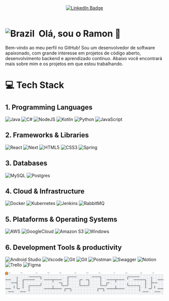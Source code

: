 <div id="badges" align="center">
      <a href="https://www.linkedin.com/in/ramon-denv">
        <img src="https://img.shields.io/badge/LinkedIN-blue?style=for-the-badge&logo=linkedin&logoColor=white" alt="LinkedIn Badge"/>
      </a>
</div>
<div id="badges" align="center">
      <img src="https://komarev.com/ghpvc/?username=your-github-icecilia007&style=flat-square&color=lightgrey" alt=""/>
</div>



#   <img src="https://cdn-icons-png.flaticon.com/512/206/206597.png" title="Nacionalidade" alt="Brazil" width="30" height="30"/>&nbsp; **Olá**, sou o Ramon 👋

  Bem-vindo ao meu perfil no GitHub! Sou um desenvolvedor de software apaixonado, com grande interesse em projetos de código aberto, desenvolvimento backend e aprendizado contínuo. Abaixo você encontrará mais sobre mim e os projetos em que estou trabalhando.

# 💻 Tech Stack

## 1. Programming Languages
![Java](https://img.shields.io/badge/java-%23ED8B00.svg?style=for-the-badge&logo=openjdk&logoColor=white) ![C#](https://img.shields.io/badge/c%23-%23239120.svg?style=for-the-badge&logo=csharp&logoColor=white) ![NodeJS](https://img.shields.io/badge/node.js-6DA55F?style=for-the-badge&logo=node.js&logoColor=white) ![Kotlin](https://img.shields.io/badge/kotlin-%237F52FF.svg?style=for-the-badge&logo=kotlin&logoColor=white) ![Python](https://img.shields.io/badge/python-3670A0?style=for-the-badge&logo=python&logoColor=ffdd54) ![JavaScript](https://img.shields.io/badge/javascript-%23323330.svg?style=for-the-badge&logo=javascript&logoColor=%23F7DF1E)
## 2. Frameworks & Libraries
![React](https://img.shields.io/badge/React-20232A?style=for-the-badge&logo=react&logoColor=61DAFB) ![Next](https://img.shields.io/badge/Next-black?style=for-the-badge&logo=next.js&logoColor=white) ![HTML5](https://img.shields.io/badge/html5-%23E34F26.svg?style=for-the-badge&logo=html5&logoColor=white) ![CSS3](https://img.shields.io/badge/css3-%231572B6.svg?style=for-the-badge&logo=css3&logoColor=white) ![Spring](https://img.shields.io/badge/spring-%236DB33F.svg?style=for-the-badge&logo=spring&logoColor=white) 

## 3. Databases
![MySQL](https://img.shields.io/badge/mysql-%2300f.svg?style=for-the-badge&logo=mysql&logoColor=white) ![Postgres](https://img.shields.io/badge/postgres-%23316192.svg?style=for-the-badge&logo=postgresql&logoColor=white)

## 4. Cloud & Infrastructure
![Docker](https://img.shields.io/badge/docker-%230db7ed.svg?style=for-the-badge&logo=docker&logoColor=white) ![Kubernetes](https://img.shields.io/badge/kubernetes-%23326ce5.svg?style=for-the-badge&logo=kubernetes&logoColor=white) ![Jenkins](https://img.shields.io/badge/jenkins-%232C5263.svg?style=for-the-badge&logo=jenkins&logoColor=white) ![RabbitMQ](https://img.shields.io/badge/Rabbitmq-FF6600?style=for-the-badge&logo=rabbitmq&logoColor=white)

## 5. Plataforms & Operating Systems
![AWS](https://img.shields.io/badge/AWS-000.svg?style=for-the-badge&logo=amazon-aws&logoColor=white) ![GoogleCloud](https://img.shields.io/badge/GoogleCloud-%234285F4.svg?style=for-the-badge&logo=google-cloud&logoColor=white) ![Amazon S3](https://img.shields.io/badge/Amazon%20S3-FF9900?style=for-the-badge&logo=amazons3&logoColor=white) ![Windows](https://img.shields.io/badge/Windows-000?style=for-the-badge&logo=windows&logoColor=2CA5E0)

## 6. Development Tools & productivity
![Android Studio](https://img.shields.io/badge/Android%20Studio-3DDC84.svg?style=for-the-badge&logo=android-studio&logoColor=white) ![Vscode](https://img.shields.io/badge/Vscode-007ACC?style=for-the-badge&logo=visual-studio-code&logoColor=white) ![Git](https://img.shields.io/badge/git-%23F05033.svg?style=for-the-badge&logo=git&logoColor=white) ![Git](https://img.shields.io/badge/GIT-E44C30?style=for-the-badge&logo=git&logoColor=white) ![Postman](https://img.shields.io/badge/Postman-FF6C37?style=for-the-badge&logo=postman&logoColor=white) ![Swagger](https://img.shields.io/badge/-Swagger-%23Clojure?style=for-the-badge&logo=swagger&logoColor=white) ![Notion](https://img.shields.io/badge/Notion-%23000000.svg?style=for-the-badge&logo=notion&logoColor=white) ![Trello](https://img.shields.io/badge/Trello-%23026AA7.svg?style=for-the-badge&logo=Trello&logoColor=white) ![Figma](https://img.shields.io/badge/Figma-696969?style=for-the-badge&logo=figma&logoColor=figma)

<picture>
  <source media="(prefers-color-scheme: dark)" srcset="https://raw.githubusercontent.com/Ramon-denv/Ramon-denv/output/pacman-contribution-graph-dark.svg">
  <source media="(prefers-color-scheme: light)" srcset="https://raw.githubusercontent.com/Ramon-denv/Ramon-denv/output/pacman-contribution-graph.svg">
  <img alt="pacman contribution graph" src="https://raw.githubusercontent.com/Ramon-denv/Ramon-denv/output/pacman-contribution-graph.svg">
</picture>

